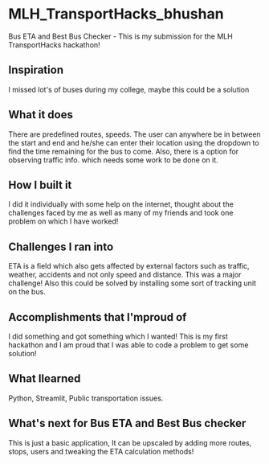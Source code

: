 # MLH_TransportHacks_bhushan
Bus ETA and Best Bus Checker - This is my submission for the MLH TransportHacks hackathon!
## Inspiration
I missed lot's of buses during my college, maybe this could be a solution
## What it does
There are predefined routes, speeds. The user can anywhere be in between the start and end and he/she  can enter their location using the dropdown to find the time remaining for the bus to come.
Also, there is a option for observing traffic info. which needs some work to be done on it.
## How I built it
I did it individually with some help on the internet, thought about the challenges faced by me as well as many of my friends and took one problem on which I have worked!
## Challenges I ran into
ETA is a field which also gets affected by external factors such as traffic, weather, accidents and not only speed and distance. This was a major challenge! Also this could be solved by installing some sort of tracking unit on the bus.
## Accomplishments that I'mproud of
I did something and got something which I wanted! This is my first hackathon and I am proud that I was able to code a problem to get some solution!
## What Ilearned
Python, Streamlit, Public transportation issues.
## What's next for Bus ETA and Best Bus checker
This is just a basic application, It can be upscaled by adding more routes, stops, users and tweaking the ETA calculation methods!
